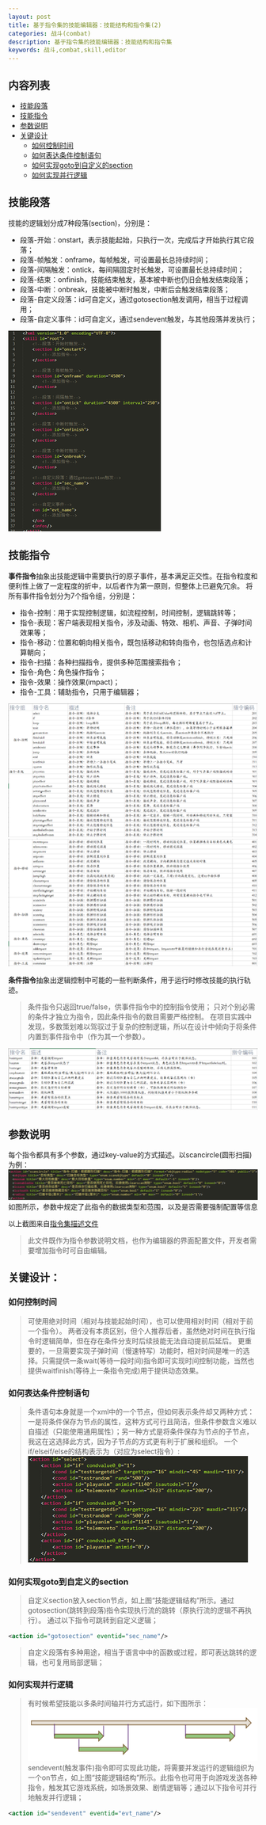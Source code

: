 ```yaml
---
layout: post
title: 基于指令集的技能编辑器：技能结构和指令集(2)
categories: 战斗(combat)
description: 基于指令集的技能编辑器：技能结构和指令集
keywords: 战斗,combat,skill,editor
---
```


## 内容列表

- [技能段落](#技能段落)
- [技能指令](#技能指令)
- [参数说明](#参数说明)
- [关键设计](#关键设计)
    - [如何控制时间](#如何控制时间)
    - [如何表达条件控制语句](#如何表达条件控制语句)
    - [如何实现goto到自定义的section](#如何实现goto到自定义的section)
    - [如何实现并行逻辑](#如何实现并行逻辑)

## 技能段落

技能的逻辑划分成7种段落(section)，分别是：
+ 段落-开始：onstart，表示技能起始，只执行一次，完成后才开始执行其它段落；
+ 段落-帧触发：onframe，每帧触发，可设置最长总持续时间；
+ 段落-间隔触发：ontick，每间隔固定时长触发，可设置最长总持续时间；
+ 段落-结束：onfinish，技能结束触发，基本被中断也仍旧会触发结束段落；
+ 段落-中断：onbreak，技能被中断时触发，中断后会触发结束段落；
+ 段落-自定义段落：id可自定义，通过gotosection触发调用，相当于过程调用；
+ 段落-自定义事件：id可自定义，通过sendevent触发，与其他段落并发执行；

![段落结构](/images/posts/visualskilleditor/guild-sections.png)

## 技能指令

**事件指令**抽象出技能逻辑中需要执行的原子事件，基本满足正交性。在指令粒度和便利性上做了一定程度的折中，以后者作为第一原则，但整体上已避免冗余。
将所有事件指令划分为7个指令组，分别是：
+ 指令-控制：用于实现控制逻辑，如流程控制，时间控制，逻辑跳转等；
+ 指令-表现：客户端表现相关指令，涉及动画、特效、相机、声音、子弹时间效果等；
+ 指令-移动：位置和朝向相关指令，既包括移动和转向指令，也包括选点和计算朝向；
+ 指令-扫描：各种扫描指令，提供多种范围搜索指令；
+ 指令-角色：角色操作指令；
+ 指令-效果：操作效果(impact)；
+ 指令-工具：辅助指令，只用于编辑器；

![事件指令列表1](/images/posts/visualskilleditor/guild-actions1.png)
![事件指令列表1](/images/posts/visualskilleditor/guild-actions2.png)

**条件指令**抽象出逻辑控制中可能的一些判断条件，用于运行时修改技能的执行轨迹。
>条件指令只返回true/false，供事件指令中的控制指令使用；
>只对个别必需的条件才独立为指令，因此条件指令的数目需要严格控制。
在项目实践中发现，多数策划难以驾驭过于复杂的控制逻辑，所以在设计中倾向于将条件内置到事件指令中（作为其一个参数）。

![条件指令列表](/images/posts/visualskilleditor/guild-conds.png)

## 参数说明

每个指令都具有多个参数，通过key-value的方式描述。以scancircle(圆形扫描)为例：
![参数说明](/images/posts/visualskilleditor/guild-params.png)
如图所示，参数中规定了此指令的数据类型和范围，以及是否需要强制配置等信息

以上截图来自[指令集描述文件](https://github.com/River-Li-1024/VisualSkillEditor/blob/master/Bin/Config/SkillSpec.xml)
>此文件既作为指令参数说明文档，也作为编辑器的界面配置文件，开发者需要增加指令时可自由编辑。


## 关键设计：

### 如何控制时间
> 可使用绝对时间（相对与技能起始时间），也可以使用相对时间（相对于前一个指令）。
两者没有本质区别，但个人推荐后者，虽然绝对时间在执行指令时逻辑简单，但在存在条件分支时后续技能无法自动提前后延后。
更重要的，一旦需要实现子弹时间（慢速特写）功能时，相对时间是唯一的选择。只需提供一条wait(等待一段时间)指令即可实现时间控制功能，当然也提供waitfinish(等待上一条指令完成)用于提供动态效果。

### 如何表达条件控制语句
> 条件语句本身就是一个xml中的一个节点，但如何表示条件却又两种方式：一是将条件保存为节点的属性，这种方式可行且简洁，但条件参数含义难以自描述（只能使用通用属性）；另一种方式是将条件保存为节点的子节点，我这在这选择此方式，因为子节点的方式更有利于扩展和组织。
> 一个if/elseif/else的结构表示为（对应为select指令）:
> ![select语句](/images/posts/visualskilleditor/select.png)

### 如何实现goto到自定义的section
> 自定义section放入section节点，如上图“技能逻辑结构”所示。通过gotosection(跳转到段落)指令实现执行流的跳转（原执行流的逻辑不再执行）。
通过以下指令可跳转到自定义逻辑；
``` xml
<action id="gotosection" eventid="sec_name"/>
```
> 自定义段落有多种用途，相当于语言中中的函数或过程，即可表达跳转的逻辑，也可复用局部逻辑；

### 如何实现并行逻辑
> 有时候希望技能以多条时间轴并行方式运行，如下图所示：
> ![并行](/images/posts/visualskilleditor/concurrent.png)
> sendevent(触发事件)指令即可实现此功能，将需要并发运行的逻辑组织为一个on节点，如上图“技能逻辑结构”所示。此指令也可用于向游戏发送各种指令，触发其它游戏系统，如场景效果、剧情逻辑等；通过以下指令可并行地触发并行逻辑；
```xml
<action id="sendevent" eventid="evt_name"/>
```